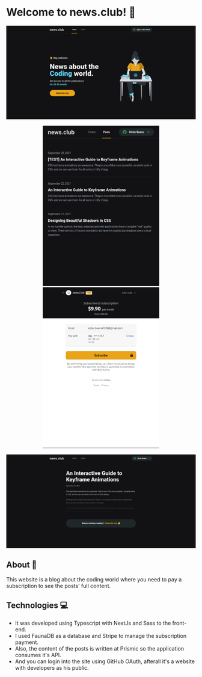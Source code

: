 # Welcome to news.club! 👋

<p align="center">
    <img src="https://github.com/Victor-Bueno/NewsClub/blob/main/readmeImages/home.png?raw=true" width="620">
</p>
<p align="center">
    <img src="https://github.com/Victor-Bueno/NewsClub/blob/main/readmeImages/posts.png?raw=true" width="310">
    <img src="https://github.com/Victor-Bueno/NewsClub/blob/main/readmeImages/stripe.png?raw=true" width="310">
</p>
<p align="center">
    <img src="https://github.com/Victor-Bueno/NewsClub/blob/main/readmeImages/post.png?raw=true" width="620">
</p>

## About 📝
This website is a blog about the coding world where you need to pay a subscription to see the posts' full content.

## Technologies 💻
- It was developed using Typescript with NextJs and Sass to the front-end.
- I used FaunaDB as a database and Stripe to manage the subscription payment.
- Also, the content of the posts is written at Prismic so the application consumes it's API.
- And you can login into the site using GitHub OAuth, afterall it's a website with developers as his public.
